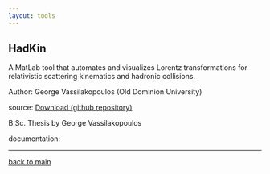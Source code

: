 ```yaml
---
layout: tools
---
```


## HadKin 

A MatLab tool that automates and visualizes Lorentz transformations for relativistic scattering kinematics and hadronic collisions.

Author: George Vassilakopoulos (Old Dominion University)


source: [Download (github repository)](https://github.com/hso-tmd/HadKin)

<p><a href="https://hso-tmd.github.io/Hadkin/doc/HadKin.pdf" target="_blank">
      </a> </p>
     <p>B.Sc. Thesis by George Vassilakopoulos</p>
documentation: 

* * *

[back to main](./)
